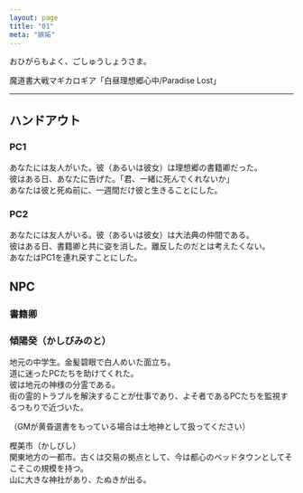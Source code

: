 ```yaml
---
layout: page
title: "01"
meta: "嫉妬"
---
```


おひがらもよく、ごしゅうしょうさま。

魔道書大戦マギカロギア「白昼理想郷心中/Paradise Lost」


---

## ハンドアウト
### PC1
あなたには友人がいた。彼（あるいは彼女）は理想郷の書籍卿だった。  
彼はある日、あなたに告げた。「君、一緒に死んでくれないか」  
あなたは彼と死ぬ前に、一週間だけ彼と生きることにした。

### PC2
あなたには友人がいる。彼（あるいは彼女）は大法典の仲間である。  
彼はある日、書籍卿と共に姿を消した。離反したのだとは考えたくない。  
あなたはPC1を連れ戻すことにした。

## NPC

### 書籍卿

### 傾陽癸（かしびみのと）

地元の中学生。金髪碧眼で白人めいた面立ち。  
道に迷ったPCたちを助けてくれた。  
彼は地元の神様の分霊である。  
街の霊的トラブルを解決することが仕事であり、よそ者であるPCたちを監視するつもりで近づいた。

（GMが黄昏選書をもっている場合は土地神として扱ってください）


樫美市（かしびし）  
関東地方の一都市。古くは交易の拠点として、今は都心のベッドタウンとしてそこそこの規模を持つ。  
山に大きな神社があり、たぬきが出る。

